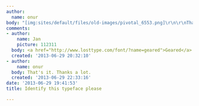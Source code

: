 ```yaml
---
author:
  name: onur
body: "[img:sites/default/files/old-images/pivotal_6553.png]\r\n\r\nThanks in advance.\r\n-o"
comments:
- author:
    name: Jan
    picture: 112311
  body: <a href="http://www.losttype.com/font/?name=geared">Geared</a>.
  created: '2013-06-29 20:32:10'
- author:
    name: onur
  body: That's it. Thanks a lot.
  created: '2013-06-29 22:33:16'
date: '2013-06-29 19:41:53'
title: Identify this typeface please

---
```

